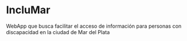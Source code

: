 # IncluMar
WebApp que busca facilitar el acceso de información para personas con discapacidad en la ciudad de Mar del Plata
